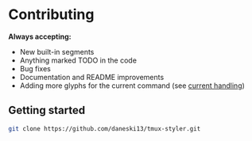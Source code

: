 # Contributing

**Always accepting:**

- New built-in segments
- Anything marked TODO in the code
- Bug fixes
- Documentation and README improvements
- Adding more glyphs for the current command (see [current handling](./src/tmux_styler/_CLI/process_name.py))

## Getting started

```bash
git clone https://github.com/daneski13/tmux-styler.git
```
